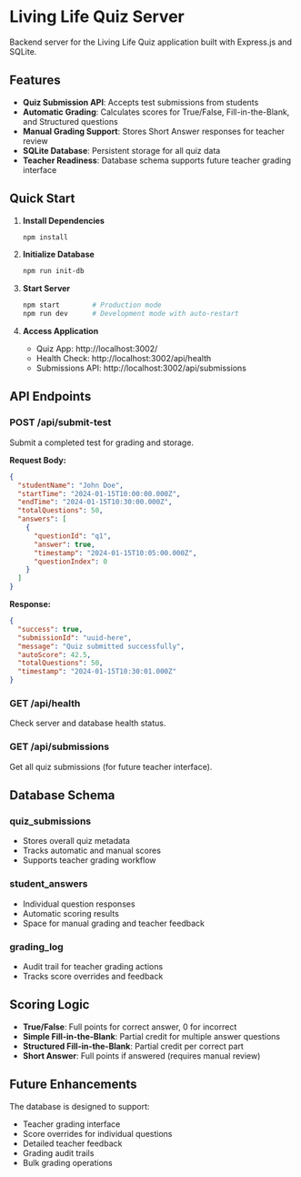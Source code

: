 # Living Life Quiz Server

Backend server for the Living Life Quiz application built with Express.js and SQLite.

## Features

- **Quiz Submission API**: Accepts test submissions from students
- **Automatic Grading**: Calculates scores for True/False, Fill-in-the-Blank, and Structured questions
- **Manual Grading Support**: Stores Short Answer responses for teacher review
- **SQLite Database**: Persistent storage for all quiz data
- **Teacher Readiness**: Database schema supports future teacher grading interface

## Quick Start

1. **Install Dependencies**
   ```bash
   npm install
   ```

2. **Initialize Database**
   ```bash
   npm run init-db
   ```

3. **Start Server**
   ```bash
   npm start        # Production mode
   npm run dev      # Development mode with auto-restart
   ```

4. **Access Application**
   - Quiz App: http://localhost:3002/
   - Health Check: http://localhost:3002/api/health
   - Submissions API: http://localhost:3002/api/submissions

## API Endpoints

### POST /api/submit-test
Submit a completed test for grading and storage.

**Request Body:**
```json
{
  "studentName": "John Doe",
  "startTime": "2024-01-15T10:00:00.000Z",
  "endTime": "2024-01-15T10:30:00.000Z",
  "totalQuestions": 50,
  "answers": [
    {
      "questionId": "q1",
      "answer": true,
      "timestamp": "2024-01-15T10:05:00.000Z",
      "questionIndex": 0
    }
  ]
}
```

**Response:**
```json
{
  "success": true,
  "submissionId": "uuid-here",
  "message": "Quiz submitted successfully",
  "autoScore": 42.5,
  "totalQuestions": 50,
  "timestamp": "2024-01-15T10:30:01.000Z"
}
```

### GET /api/health
Check server and database health status.

### GET /api/submissions
Get all quiz submissions (for future teacher interface).

## Database Schema

### quiz_submissions
- Stores overall quiz metadata
- Tracks automatic and manual scores
- Supports teacher grading workflow

### student_answers
- Individual question responses
- Automatic scoring results
- Space for manual grading and teacher feedback

### grading_log
- Audit trail for teacher grading actions
- Tracks score overrides and feedback

## Scoring Logic

- **True/False**: Full points for correct answer, 0 for incorrect
- **Simple Fill-in-the-Blank**: Partial credit for multiple answer questions
- **Structured Fill-in-the-Blank**: Partial credit per correct part
- **Short Answer**: Full points if answered (requires manual review)

## Future Enhancements

The database is designed to support:
- Teacher grading interface
- Score overrides for individual questions
- Detailed teacher feedback
- Grading audit trails
- Bulk grading operations
